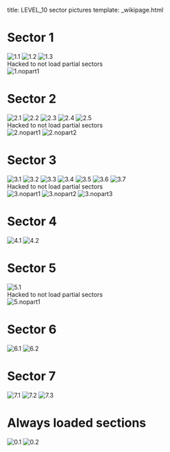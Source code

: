 title: LEVEL_10 sector pictures
template: _wikipage.html
# Sector 1
![1.1](1.1.jpg) ![1.2](1.2.jpg) ![1.3](1.3.jpg)   
Hacked to not load partial sectors  
![1.nopart1](1.nopart1.jpg)   
# Sector 2
![2.1](2.1.jpg) ![2.2](2.2.jpg) ![2.3](2.3.jpg) ![2.4](2.4.jpg) ![2.5](2.5.jpg)   
Hacked to not load partial sectors  
![2.nopart1](2.nopart1.jpg) ![2.nopart2](2.nopart2.jpg)   
# Sector 3
![3.1](3.1.jpg) ![3.2](3.2.jpg) ![3.3](3.3.jpg) ![3.4](3.4.jpg) ![3.5](3.5.jpg) ![3.6](3.6.jpg) ![3.7](3.7.jpg)   
Hacked to not load partial sectors  
![3.nopart1](3.nopart1.jpg) ![3.nopart2](3.nopart2.jpg) ![3.nopart3](3.nopart3.jpg)   
# Sector 4
![4.1](4.1.jpg) ![4.2](4.2.jpg)   
# Sector 5
![5.1](5.1.jpg)   
Hacked to not load partial sectors  
![5.nopart1](5.nopart1.jpg)   
# Sector 6
![6.1](6.1.jpg) ![6.2](6.2.jpg)   
# Sector 7
![7.1](7.1.jpg) ![7.2](7.2.jpg) ![7.3](7.3.jpg)   
# Always loaded sections
![0.1](0.1.jpg) ![0.2](0.2.jpg)   
